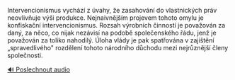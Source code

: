 
Intervencionismus vychází z úvahy, že zasahování do vlastnických práv neovlivňuje výši produkce. Nejnaivnějším projevem tohoto omylu je konfiskační intervencionismus. Rozsah výrobních činností je považován za daný, za něco, co nijak nezávisí na podobě společenského řádu, jenž je považován za toliko nahodilý. Úloha vlády je pak spatřována v zajištění „spravedlivého" rozdělení tohoto národního důchodu mezi nejrůznější členy společnosti.

[🔊 Poslechnout audio](/data/7-paragraphs/audio/chapter_159/para_009-Intervencionismus-vychz-z-vahy-e-zasahovn-d.mp3)
